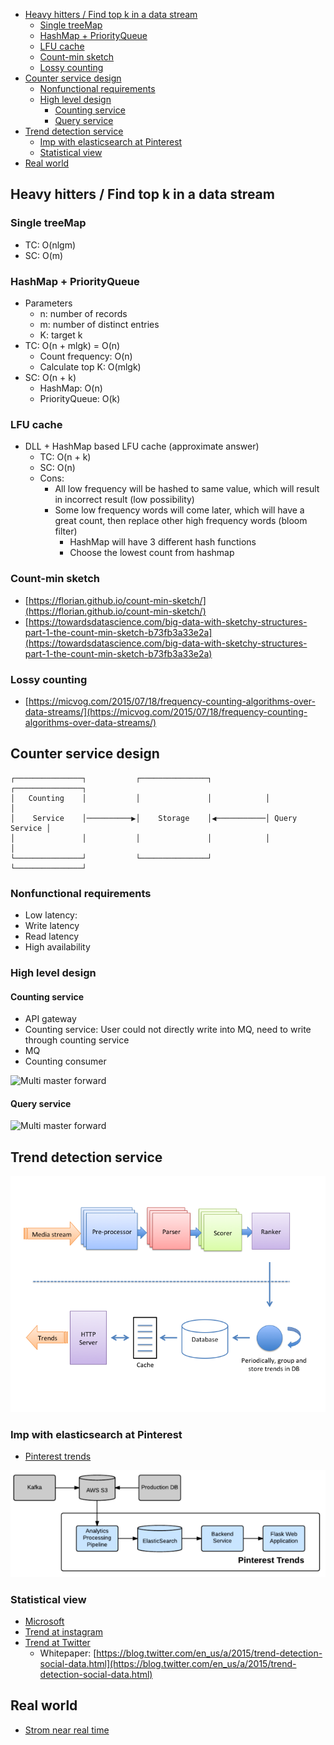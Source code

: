 - [Heavy hitters / Find top k in a data stream](#heavy-hitters--find-top-k-in-a-data-stream)
  - [Single treeMap](#single-treemap)
  - [HashMap + PriorityQueue](#hashmap--priorityqueue)
  - [LFU cache](#lfu-cache)
  - [Count-min sketch](#count-min-sketch)
  - [Lossy counting](#lossy-counting)
- [Counter service design](#counter-service-design)
  - [Nonfunctional requirements](#nonfunctional-requirements)
  - [High level design](#high-level-design)
    - [Counting service](#counting-service)
    - [Query service](#query-service)
- [Trend detection service](#trend-detection-service)
  - [Imp with elasticsearch at Pinterest](#imp-with-elasticsearch-at-pinterest)
  - [Statistical view](#statistical-view)
- [Real world](#real-world)

## Heavy hitters / Find top k in a data stream

### Single treeMap

* TC: O(nlgm)
* SC: O(m)

### HashMap + PriorityQueue

* Parameters
  * n: number of records
  * m: number of distinct entries
  * K: target k
* TC: O(n + mlgk) = O(n)
  * Count frequency: O(n)
  * Calculate top K: O(mlgk)
* SC: O(n + k)
  * HashMap: O(n)
  * PriorityQueue: O(k)

### LFU cache

* DLL + HashMap based LFU cache (approximate answer)
  * TC: O(n + k)
  * SC: O(n)
  * Cons:
    * All low frequency will be hashed to same value, which will result in incorrect result (low possibility)
    * Some low frequency words will come later, which will have a great count, then replace other high frequency words (bloom filter)
      * HashMap will have 3 different hash functions
      * Choose the lowest count from hashmap

### Count-min sketch

* [https://florian.github.io/count-min-sketch/](https://florian.github.io/count-min-sketch/)
* [https://towardsdatascience.com/big-data-with-sketchy-structures-part-1-the-count-min-sketch-b73fb3a33e2a](https://towardsdatascience.com/big-data-with-sketchy-structures-part-1-the-count-min-sketch-b73fb3a33e2a)

### Lossy counting

* [https://micvog.com/2015/07/18/frequency-counting-algorithms-over-data-streams/](https://micvog.com/2015/07/18/frequency-counting-algorithms-over-data-streams/)

## Counter service design

```
┌───────────────┐           ┌───────────────┐            ┌───────────────┐
│   Counting    │           │               │            │               │
│    Service    │──────────▶│    Storage    │◀───────────│ Query Service │
│               │           │               │            │               │
└───────────────┘           └───────────────┘            └───────────────┘
```

### Nonfunctional requirements

* Low latency: 
* Write latency
* Read latency
* High availability

### High level design
#### Counting service

* API gateway
* Counting service: User could not directly write into MQ, need to write through counting service
* MQ
* Counting consumer

![Multi master forward](../.gitbook/assets/countingService_countingOverflow.png)

#### Query service

![Multi master forward](../.gitbook/assets/countingService_queryOverflow.png)


## Trend detection service

![](images/trends_instagramTrendsDetection.png)

### Imp with elasticsearch at Pinterest

* [Pinterest trends](https://medium.com/pinterest-engineering/pinterest-trends-insights-into-unstructured-data-b4dbb2c8fb63)

![](.gitbook/assets/trends_pinterest_trendsDetection.png)

### Statistical view

* [Microsoft](https://devblogs.microsoft.com/cse/2019/01/02/real-time-time-series-analysis-at-scale-for-trending-topics-detection/#:\~:text=Detecting%20trending%20topics%20requires%20the,the%20entire%20set%20of%20topics.)
* [Trend at instagram](https://instagram-engineering.com/trending-on-instagram-b749450e6d93)
* [Trend at Twitter](https://blog.twitter.com/engineering/en_us/a/2015/building-a-new-trends-experience.html)
  * Whitepaper: [https://blog.twitter.com/en_us/a/2015/trend-detection-social-data.html](https://blog.twitter.com/en_us/a/2015/trend-detection-social-data.html)

## Real world

* [Strom near real time](https://www.michael-noll.com/blog/2013/01/18/implementing-real-time-trending-topics-in-storm/)

